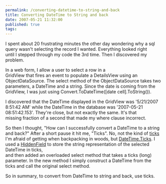 ```yaml
---
permalink: /converting-datetime-to-string-and-back
title: Converting DateTime to String and back
date: 2007-05-21 11:32:00
published: true
tags: 
---
```



I spent about 20 frustrating minutes the other day wondering why a sql  
 query wasn't selecting the record I wanted. Everything looked right  
 until I stepped through my code the 3rd time. Then I discovered my  
 problem.

In a web form, I allow a user to select a row in a  
 GridView that fires an event to populate a DetailsView using an  
 ObjectDataSource. The select method of the ObjectDataSource takes two 
 parameters, a DateTime and a string. Since the date is coming from the 
 GridView, I was just using Convert.ToDateTime([date cell].ToString()).

I   discovered that the DateTime displayed in the GridView was '5/21/2007 8:51:42 AM' while the DateTime in the database was '2007-05-21 08:51:42.153'. They're close, but not exactly the same. It's that  
 missing fraction of a second that made my where clause incorrect.

So   then I thought, "How can I successfully convert a DateTime to a string   and back?" After a short pause it hit me, "Ticks". No, not the kind of [ticks](http://en.wikipedia.org/wiki/Tick) I'm afraid of getting when backpacking in woods, but [DateTime.Ticks](http://msdn2.microsoft.com/en-us/library/system.datetime.ticks.aspx). I used a [HiddenField](http://msdn2.microsoft.com/en-us/library/system.web.ui.webcontrols.hiddenfield%28vs.80%29.aspx)
to store the string representation of the selected DateTime in ticks,  
 and then added an overloaded select method that takes a ticks (long)  
 parameter. In the new method I simply construct a DateTime from the  
 ticks and call the original select method.

So in summary, to convert from DateTime to string and back, use ticks.


